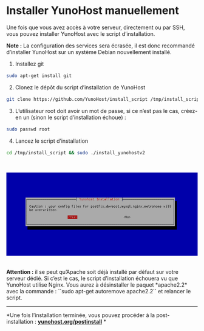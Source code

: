 # Installer YunoHost manuellement

Une fois que vous avez accès à votre serveur, directement ou par SSH, vous pouvez installer YunoHost avec le script d’installation.

<div class="alert alert-info">
<b>Note :</b> La configuration des services sera écrasée, il est donc recommandé d’installer YunoHost sur un système Debian nouvellement installé.
</div>

1. Installez git
```bash
sudo apt-get install git
```

2. Clonez le dépôt du script d’installation de YunoHost
```bash
git clone https://github.com/YunoHost/install_script /tmp/install_script
```

3. L’utilisateur root doit avoir un mot de passe, si ce n’est pas le cas, créez-en un (sinon le script d’installation échoue) :
```bash
sudo passwd root
```

4. Lancez le script d’installation
```bash
cd /tmp/install_script && sudo ./install_yunohostv2
```

<br>

<p class="text-center">
<img src="/images/install_script.png">
</p>

<br>

<div class="alert alert-warning">
<b>Attention :</b> il se peut qu’Apache soit déjà installé par défaut sur votre serveur dédié. Si c’est le cas, le script d’installation échouera vu que YunoHost utilise Nginx. Vous aurez à désinstaller le paquet *apache2.2* avec la commande : ``sudo apt-get autoremove apache2.2`` et relancer le script.
</div>

---

*Une fois l’installation terminée, vous pouvez procéder à la post-installation : **[yunohost.org/postinstall](/postinstall_fr)** *

